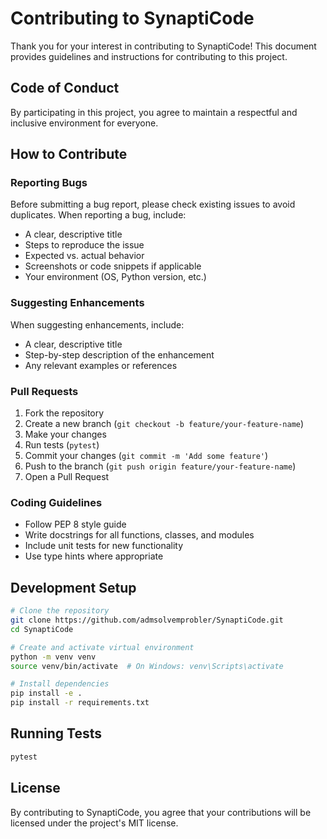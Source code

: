 # Contributing to SynaptiCode

Thank you for your interest in contributing to SynaptiCode! This document provides guidelines and instructions for contributing to this project.

## Code of Conduct

By participating in this project, you agree to maintain a respectful and inclusive environment for everyone.

## How to Contribute

### Reporting Bugs

Before submitting a bug report, please check existing issues to avoid duplicates. When reporting a bug, include:

- A clear, descriptive title
- Steps to reproduce the issue
- Expected vs. actual behavior
- Screenshots or code snippets if applicable
- Your environment (OS, Python version, etc.)

### Suggesting Enhancements

When suggesting enhancements, include:

- A clear, descriptive title
- Step-by-step description of the enhancement
- Any relevant examples or references

### Pull Requests

1. Fork the repository
2. Create a new branch (`git checkout -b feature/your-feature-name`)
3. Make your changes
4. Run tests (`pytest`)
5. Commit your changes (`git commit -m 'Add some feature'`)
6. Push to the branch (`git push origin feature/your-feature-name`)
7. Open a Pull Request

### Coding Guidelines

- Follow PEP 8 style guide
- Write docstrings for all functions, classes, and modules
- Include unit tests for new functionality
- Use type hints where appropriate

## Development Setup

```bash
# Clone the repository
git clone https://github.com/admsolvemprobler/SynaptiCode.git
cd SynaptiCode

# Create and activate virtual environment
python -m venv venv
source venv/bin/activate  # On Windows: venv\Scripts\activate

# Install dependencies
pip install -e .
pip install -r requirements.txt
```

## Running Tests

```bash
pytest
```

## License

By contributing to SynaptiCode, you agree that your contributions will be licensed under the project's MIT license.
